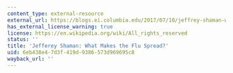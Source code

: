 ```yaml
---
content_type: external-resource
external_url: https://blogs.ei.columbia.edu/2017/07/10/jeffrey-shaman-what-makes-the-flu-spread/
has_external_license_warning: true
license: https://en.wikipedia.org/wiki/All_rights_reserved
status: ''
title: 'Jefferey Shaman: What Makes the Flu Spread?'
uid: 6eb438e4-7d3f-419d-9386-573d969695c8
wayback_url: ''
---
```


